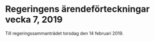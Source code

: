 # Regeringens ärendeförteckningar vecka 7, 2019

Till regeringssammanträdet torsdag den 14 februari 2019\.
